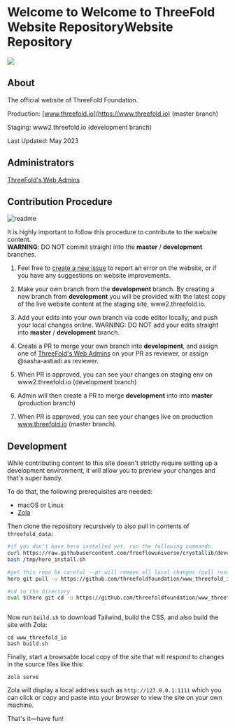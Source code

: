 # Welcome to Welcome to ThreeFold Website RepositoryWebsite Repository

![](./static/images/tf_logo.png)

## About

The official website of ThreeFold Foundation. <br>

Production: [www.threefold.io](https://www.threefold.io) (master branch)

Staging: www2.threefold.io (development branch)

Last Updated: May 2023

## Administrators

[ThreeFold's Web Admins](https://github.com/orgs/threefoldfoundation/teams/team_web_admin)

## Contribution Procedure

![readme](https://user-images.githubusercontent.com/43240801/236867088-56c95abd-510c-4202-b0c5-317cdfb75cb3.png)

It is highly important to follow this procedure to contribute to the website content. <br>
__WARNING__: DO NOT commit straight into the __master__ / __development__ branches.

1. Feel free to [create a new issue](https://github.com/threefoldfoundation/www_threefold_io/issues/new) to report an error on the website, or if you have any suggestions on website improvements. 

2. Make your own branch from the __development__ branch. By creating a new branch from __development__ you will be provided with the latest copy of the live website content at the staging site, www2.threefold.io.

3. Add your edits into your own branch via code editor locally, and push your local changes online. WARNING: DO NOT add your edits straight into __master__ / __development__ branch.

5. Create a PR to merge your own branch into **development**, and assign one of [ThreeFold's Web Admins](https://github.com/orgs/threefoldfoundation/teams/team_web_admin) on your PR as reviewer, or assign @sasha-astiadi as reviewer.

7. When PR is approved, you can see your changes on staging env on www2.threefold.io (development branch)

8. Admin will then create a PR to merge **development** into into **master** (production branch)

10. When PR is approved, you can see your changes live on production www.threefold.io (master branch).

## Development

While contributing content to this site doesn't strictly require setting up a development environment, it will allow you to preview your changes and that's super handy.

To do that, the following prerequisites are needed:

* macOS or Linux
* [Zola](https://www.getzola.org/documentation/getting-started/installation/)

Then clone the repository recursively to also pull in contents of `threefold_data`:

```bash
#if you don't have hero installed yet, run the following commands
curl https://raw.githubusercontent.com/freeflowuniverse/crystallib/development/scripts/install_hero.sh > /tmp/hero_install.sh
bash /tmp/hero_install.sh

#get this repo be careful --pr will remove all local changes (pull reset)
hero git pull -u https://github.com/threefoldfoundation/www_threefold_io -b development -pr

#cd to the directory
eval $(hero git cd -u https://github.com/threefoldfoundation/www_threefold_io)



```

Now run `build.sh` to download Tailwind, build the CSS, and also build the site with Zola:

```
cd www_threefold_io
bash build.sh
```

Finally, start a browsable local copy of the site that will respond to changes in the source files like this:

```
zola serve
```

Zola will display a local address such as `http://127.0.0.1:1111` which you can click or copy and paste into your browser to view the site on your own machine.

That's it—have fun!